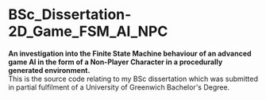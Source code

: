 # BSc_Dissertation-2D_Game_FSM_AI_NPC
**An investigation into the Finite State Machine behaviour of an advanced game AI in the form of a Non-Player Character in a procedurally generated environment.**
<br>
This is the source code relating to my BSc dissertation which was submitted in partial fulfilment of a University of Greenwich Bachelor's Degree.
